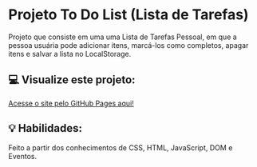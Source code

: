# Projeto To Do List (Lista de Tarefas)
Projeto que consiste em uma uma Lista de Tarefas Pessoal, em que a pessoa usuária pode adicionar itens, marcá-los como completos, apagar itens e salvar a lista no LocalStorage.

## :computer: Visualize este projeto:
[Acesse o site pelo GitHub Pages aqui!](https://geovannaotoni.github.io/trybe-project-to-do-list/)

## :bulb: Habilidades:
Feito a partir dos conhecimentos de CSS, HTML, JavaScript, DOM e Eventos.
